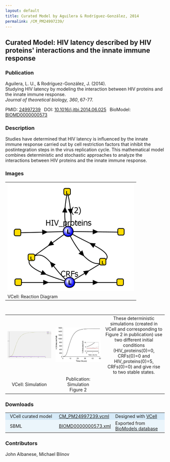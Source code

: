 ```yaml
---
layout: default
title: Curated Model by Aguilera & Rodríguez-González, 2014
permalink: /CM_PM24997239/
---
```

## Curated Model: HIV latency described by HIV proteins' interactions and the innate immune response

### Publication 

Aguilera, L. U., & Rodríguez-González, J. (2014).<br />
Studying HIV latency by modeling the interaction between HIV proteins and the innate immune response. <br />
<i>Journal of theoretical biology, 360</i>, 67-77.

 PMID: <a href="https://www.ncbi.nlm.nih.gov/pubmed/?term=24997239">24997239</a>&ensp; 
 DOI: <a href="https://doi.org/10.1016/j.jtbi.2014.06.025">10.1016/j.jtbi.2014.06.025</a>&ensp;
 BioModel: <a href="https://www.ebi.ac.uk/biomodels/BIOMD0000000573">BIOMD0000000573</a><br />

### Description
Studies have determined that HIV latency is influenced by the innate immune response carried out by cell restriction factors that inhibit the postintegration steps in the virus replication cycle. This mathematical model combines deterministic and stochastic approaches to analyze the interactions between HIV proteins and the innate immune response.

### Images

<center>
 <table>
  <td><a href="https://modelbricks.github.io/images/Vcellimages/CM_PM24997239.PNG"><img width="400" src="/images/Vcellimages/CM_PM24997239.PNG"/></a></td>
  <tr>
   <td>VCell: Reaction Diagram</td>
 </table>
</center>
<br />
 <table align="center"> 
  <td align="center" width="300"><a href="https://modelbricks.github.io/images/Vcellimages/CM_PM24997239_VCellSim.PNG"><img width="250" src="/images/Vcellimages/CM_PM24997239_VCellSim.PNG"/></a></td>
  <td align="center" width="300"><a href="https://modelbricks.github.io/images/publications/CM_PM24997239_Sim.PNG"><img width="250" src="/images/publications/CM_PM24997239_Sim.PNG"/></a></td>
  <td align="center" style="vertical-align:middle" width="300"> These deterministic simulations (created in VCell and corresponding to Figure 2 in publication) use two different initial conditions (HIV_proteins(0)=0, CRFs(0)=0 and HIV_proteins(0)=5, CRFs(0)=0) and give rise to two stable states.</td>
 <tr>
  <td align="center">VCell: Simulation</td>
  <td align="center">Publication: Simulation<br />Figure 2</td>
 </tr>
 </table>
 </center>

### Downloads
<center>
 <table>
  <td width="33%" bgcolor="#D6EAF8">&nbsp; VCell curated model </td>
  <td width="33%" bgcolor="#D6EAF8"><a href="/modelbricks/VCML_SBMLfiles/CM_PM24997239.vcml">CM_PM24997239.vcml</a></td>
  <td width="33%" bgcolor="#D6EAF8"> Designed with <a href="http://vcell.org"> VCell</a></td>
  <tr>
   <td bgcolor="#EBF5FB">&nbsp; SBML </td>
   <td bgcolor="#EBF5FB"><a href="/modelbricks/VCML_SBMLfiles/BIOMD0000000573.xml">BIOMD0000000573.xml</a></td>
   <td bgcolor="#EBF5FB"> Exported from <a href="https://www.ebi.ac.uk/biomodels/BIOMD0000000573">BioModels database</a></td>
  </tr>
 </table>
</center>
  
### Contributors
John Albanese, Michael Blinov
